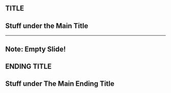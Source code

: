 ﻿## TITLE
## Stuff under the Main Title

---

Note: Empty Slide!
---

## ENDING TITLE
## Stuff under The Main Ending Title

